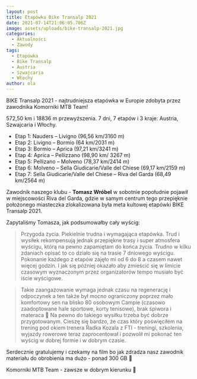 ```yaml
---
layout: post
title: Etapówka Bike Transalp 2021
date: 2021-07-14T21:06:05.706Z
image: assets/uploads/bike-transalp-2021.jpg
categories:
  - Aktualności
  - Zawody
tags:
  - Etapówka
  - Bike Transalp
  - Austria
  - Szwajcaria
  - Włochy
author: ola
---
```

BIKE Transalp 2021 - najtrudniejsza etapówka w Europie zdobyta przez zawodnika Komorniki MTB Team! 

572,50 km i 18836 m przewyższenia. 7 dni, 7 etapów i 3 kraje: Austria, Szwajcaria i Włochy.
<!--more-->

 - Etap 1: Nauders – Livigno (96,56 km/3160 m)
 - Etap 2: Livigno – Bormio (64 km/2031 m)
 - Etap 3: Bormio – Aprica (97,21 km/3241 m)
 - Etap 4: Aprica – Pellizzano (98,90 km/ 3267 m)
 - Etap 5: Pellizano – Molveno (78,37 km/2414 m)
 - Etap 6: Molveno – Sella Giudicarie/Valle del Chiese (69,17 km/2159 m)
 - Etap 7: Sella Giudicarie/Valle del Chiese – Riva del Garda (68,49 km/2564 m)

Zawodnik naszego klubu - **Tomasz Wróbel** w sobotnie popołudnie pojawił w miejscowości Riva del Garda, gdzie w samym centrum tego przepięknie położonego miasteczka zlokalizowana była meta kultowej etapówki BIKE Transalp 2021. 

Zapytaliśmy Tomasza, jak podsumowałby cały wyścig:

 > Przygoda życia. Piekielnie trudna i wymagająca etapówka. Trud i wysiłek rekompensują jednak przepiękne trasy i super atmosfera wyścigu, którą na pewno zapamiętam do końca życia. Trudno w kilku zdaniach opisać to co działo się na trasie 7 dniowego wyścigu. Pokonanie każdego z etapów zajęło mi od 6 do 8 a czasem nawet więcej godzin. I jak się później okazało aby zmieścić się w limicie czasowym wyznaczonym przez organizatorów tempo musiało być iście wyścigowe.

 > Takie zaangażowanie wymaga jednak czasu na regenerację i odpoczynek a ten także był mocno ograniczony poprzez mało komfortowy sen na blisko 80 osobowym Campie (czasowo zaadoptowane hale sportowe, korty tenisowe), brak śpiwora i materaca 🙂 Na pewno do takiego wysiłku trzeba być dobrze przygotowanym. Cieszę się bardzo, że czas który poświęciłem na trening pod okiem trenera Radka Kozala z FTI - treningi, szkolenia, wyjazdy rowerowe teraz zaprocentował i pozwolił mi pokonać ten wyścig w dobrej formie i w dobrym czasie.

Serdecznie gratulujemy i czekamy na film bo jak zdradza nasz zawodnik materiału do obrobienia ma dużo - ponad 300 GB 🙂

Komorniki MTB Team - zawsze w dobrym kierunku 🙂